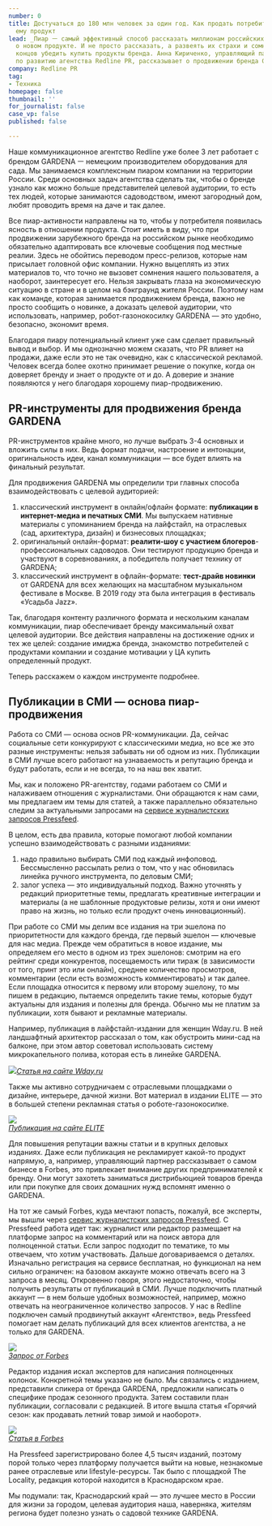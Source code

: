 ```yaml
---
number: 0
title: Достучаться до 180 млн человек за один год. Как продать потребителю неизвестный
  ему продукт
lead: _Пиар ㅡ самый эффективный способ рассказать миллионам российских пользователей
  о новом продукте. И не просто рассказать, а развеять их страхи и сомнения и в конце
  концов убедить купить продукты бренда. Анна Кириченко, управляющий партнер и директор
  по развитию агентства Redline PR, рассказывает о продвижении бренда GARDENA._
company: Redline PR
tag:
- Техника
homepage: false
thumbnail: ''
for_journalist: false
case_vp: false
published: false

---
```

Наше коммуникационное агентство Redline уже более 3 лет работает с брендом GARDENA ㅡ немецким производителем оборудования для сада. Мы занимаемся комплексным пиаром компании на территории России. Среди основных задач агентства сделать так, чтобы о бренде узнало как можно больше представителей целевой аудитории, то есть тех людей, которые занимаются садоводством, имеют загородный дом, любят проводить время на даче и так далее.

Все пиар-активности направлены на то, чтобы у потребителя появилась ясность в отношении продукта. Стоит иметь в виду, что при продвижении зарубежного бренда на российском рынке необходимо обязательно адаптировать все ключевые сообщения под местные реалии. Здесь не обойтись переводом пресс-релизов, которые нам присылает головной офис компании. Нужно выцеплять из этих материалов то, что точно не вызовет сомнения нашего пользователя, а наоборот, заинтересует его. Нельзя закрывать глаза на экономическую ситуацию в стране и в целом на бэкграунд жителя России. Поэтому нам как команде, которая занимается продвижением бренда, важно не просто сообщить о новинке, а доказать целевой аудитории, что использовать, например, робот-газонокосилку GARDENA — это удобно, безопасно, экономит время.

Благодаря пиару потенциальный клиент уже сам сделает правильный вывод и выбор. И мы однозначно можем сказать, что PR влияет на продажи, даже если это не так очевидно, как с классической рекламой. Человек всегда более охотно принимает решение о покупке, когда он доверяет бренду и знает о продукте от и до. А доверие и знание появляются у него благодаря хорошему пиар-продвижению.

## PR-инструменты для продвижения бренда GARDENA

PR-инструментов крайне много, но лучше выбрать 3-4 основных и вложить силы в них. Ведь формат подачи, настроение и интонации, оригинальность идеи, канал коммуникации — все будет влиять на финальный результат.

Для продвижения GARDENA мы определили три главных способа взаимодействовать с целевой аудиторией:

1. классический инструмент в онлайн/офлайн формате: **публикации в интернет-медиа и печатных СМИ**. Мы выпускаем нативные материалы с упоминанием бренда на лайфстайл, на отраслевых (сад, архитектура, дизайн) и бизнесовых площадках;
2. оригинальный онлайн-формат: **реалити-шоу с участием блогеров**-профессиональных садоводов. Они тестируют продукцию бренда и участвуют в соревнованиях, а победитель получает технику от GARDENA;
3. классический инструмент в офлайн-формате: **тест-драйв новинки** от GARDENA для всех желающих на масштабном музыкальном фестивале в Москве. В 2019 году эта была интеграция в фестиваль «Усадьба Jazz».

Так, благодаря контенту различного формата и нескольким каналам коммуникации, пиар обеспечивает бренду максимальный охват целевой аудитории. Все действия направлены на достижение одних и тех же целей: создание имиджа бренда, знакомство потребителей с продуктами компании и создание мотивации у ЦА купить определенный продукт.

Теперь расскажем о каждом инструменте подробнее.

## Публикации в СМИ — основа пиар-продвижения

Работа со СМИ — основа основ PR-коммуникации. Да, сейчас социальные сети конкурируют с классическими медиа, но все же это разные инструменты: нельзя забывать ни об одном из них. Публикации в СМИ лучше всего работают на узнаваемость и репутацию бренда и будут работать, если и не всегда, то на наш век хватит.

Мы, как и положено PR-агентству, годами работаем со СМИ и налаживаем отношения с журналистами. Они обращаются к нам сами, мы предлагаем им темы для статей, а также параллельно обязательно следим за актуальными запросами на [сервисе журналистских запросов Pressfeed](https://pressfeed.ru/).

В целом, есть два правила, которые помогают любой компании успешно взаимодействовать с разными изданиями:

1. надо правильно выбирать СМИ под каждый инфоповод. Бессмысленно рассылать релиз о том, что у нас обновилась линейка ручного инструмента, по деловым СМИ;
2. залог успеха — это индивидуальный подход. Важно уточнять у редакций приоритетные темы, предлагать креативные интеграции и материалы (а не шаблонные продуктовые релизы, хотя и они имеют право на жизнь, но только если продукт очень инновационный).

При работе со СМИ мы делим все издания на три эшелона по приоритетности для каждого бренда, где первый эшелон — ключевые для нас медиа. Прежде чем обратиться в новое издание, мы определяем его место в одном из трех эшелонов: смотрим на его рейтинг среди конкурентов, посещаемость или тираж (в зависимости от того, принт это или онлайн), среднее количество просмотров, комментарии (если есть возможность комментировать) и так далее. Если площадка относится к первому или второму эшелону, то мы пишем в редакцию, пытаемся определить такие темы, которые будут актуальны для издания и полезны для бренда. Обычно мы не платим за публикации, хотя бывают и рекламные материалы.

Например, публикация в лайфстайл-издании для женщин Wday.ru. В ней ландшафтный архитектор рассказал о том, как обустроить мини-сад на балконе, при этом автор советовал использовать систему микрокапельного полива, которая есть в линейке GARDENA.

![](../assets/uploads/redline_wday.png)[_Статья на сайте Wday.ru_](https://www.wday.ru/dom-eda/dacha/travy-ovoshi-cvety-kak-ustroit-mini-sad-na-balkone/)

Также мы активно сотрудничаем с отраслевыми площадками о дизайне, интерьере, дачной жизни. Вот материал в издании ELITE — это в большей степени рекламная статья о роботе-газонокосилке.

![](../assets/uploads/redline_elite.jpg)  
[_Публикация на сайте ELITE_](http://elite-mag.ru/materiaa/6681-sadovnik-novogo-pokolenija.html)

Для повышения репутации важны статьи и в крупных деловых изданиях. Даже если публикация не рекламирует какой-то продукт напрямую, а, например, управляющий партнер рассказывает о самом бизнесе в Forbes, это привлекает внимание других предпринимателей к бренду. Они могут захотеть заниматься дистрибьюцией товаров бренда или при покупке для своих домашних нужд вспомнят именно о GARDENA.

На тот же самый Forbes, куда мечтают попасть, пожалуй, все эксперты, мы вышли через [сервис журналистских запросов Pressfeed](https://pressfeed.ru/). С Pressfeed работа идет так: журналист или редактор размещает на платформе запрос на комментарий или на поиск автора для полноценной статьи. Если запрос подходит по тематике, то мы отвечаем, что хотим участвовать. Дальше договариваемся о деталях. Изначально регистрация на сервисе бесплатная, но функционал на нем сильно ограничен: на базовом аккаунте можно отвечать всего на 3 запроса в месяц. Откровенно говоря, этого недостаточно, чтобы получить результаты от публикаций в СМИ. Лучше подключить платный аккаунт — в нем больше удобных возможностей, например, можно отвечать на неограниченное количество запросов. У нас в Redline подключен самый продвинутый аккаунт «Агентство», ведь Pressfeed помогает нам делать публикаций для всех клиентов агентства, а не только для GARDENA.

![](../assets/uploads/redline_forbes_zapros.jpg)  
[_Запрос от Forbes_](https://pressfeed.ru/query/32265)

Редактор издания искал экспертов для написания полноценных колонок. Конкретной темы указано не было. Мы связались с изданием, представили спикера от бренда GARDENA, предложили написать о специфике продаж сезонного продукта. Затем составили план публикации, согласовали с редакцией. В итоге вышла статья «Горячий сезон: как продавать летний товар зимой и наоборот».

![](../assets/uploads/redline_forbes.png)  
[_Статья в Forbes_](https://www.forbes.ru/karera-i-svoy-biznes/343417-goryachiy-sezon-kak-prodavat-letniy-tovar-zimoy-i-naoborot)

На Pressfeed зарегистрировано более 4,5 тысяч изданий, поэтому порой только через платформу получается выйти на новые, незнакомые ранее отраслевые или lifestyle-ресурсы. Так было с площадкой The Locality, редакция которой находится в Краснодарском крае.

Мы подумали: так, Краснодарский край — это лучшее место в России для жизни за городом, целевая аудитория наша, наверняка, жителям региона будет полезно узнать о садовой технике GARDENA.
